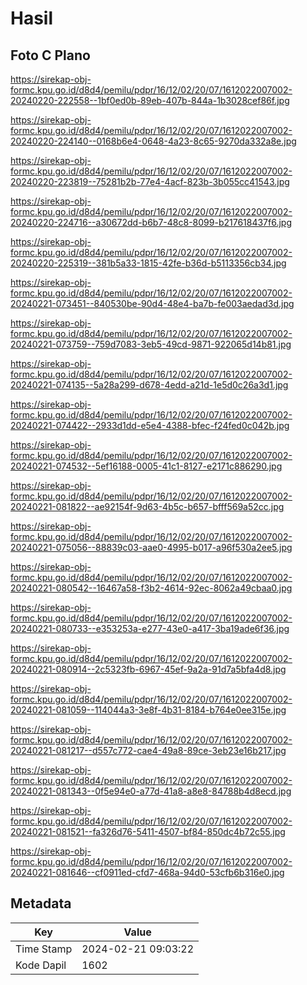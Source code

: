 # Hasil

## Foto C Plano

https://sirekap-obj-formc.kpu.go.id/d8d4/pemilu/pdpr/16/12/02/20/07/1612022007002-20240220-222558--1bf0ed0b-89eb-407b-844a-1b3028cef86f.jpg

https://sirekap-obj-formc.kpu.go.id/d8d4/pemilu/pdpr/16/12/02/20/07/1612022007002-20240220-224140--0168b6e4-0648-4a23-8c65-9270da332a8e.jpg

https://sirekap-obj-formc.kpu.go.id/d8d4/pemilu/pdpr/16/12/02/20/07/1612022007002-20240220-223819--75281b2b-77e4-4acf-823b-3b055cc41543.jpg

https://sirekap-obj-formc.kpu.go.id/d8d4/pemilu/pdpr/16/12/02/20/07/1612022007002-20240220-224716--a30672dd-b6b7-48c8-8099-b217618437f6.jpg

https://sirekap-obj-formc.kpu.go.id/d8d4/pemilu/pdpr/16/12/02/20/07/1612022007002-20240220-225319--381b5a33-1815-42fe-b36d-b5113356cb34.jpg

https://sirekap-obj-formc.kpu.go.id/d8d4/pemilu/pdpr/16/12/02/20/07/1612022007002-20240221-073451--840530be-90d4-48e4-ba7b-fe003aedad3d.jpg

https://sirekap-obj-formc.kpu.go.id/d8d4/pemilu/pdpr/16/12/02/20/07/1612022007002-20240221-073759--759d7083-3eb5-49cd-9871-922065d14b81.jpg

https://sirekap-obj-formc.kpu.go.id/d8d4/pemilu/pdpr/16/12/02/20/07/1612022007002-20240221-074135--5a28a299-d678-4edd-a21d-1e5d0c26a3d1.jpg

https://sirekap-obj-formc.kpu.go.id/d8d4/pemilu/pdpr/16/12/02/20/07/1612022007002-20240221-074422--2933d1dd-e5e4-4388-bfec-f24fed0c042b.jpg

https://sirekap-obj-formc.kpu.go.id/d8d4/pemilu/pdpr/16/12/02/20/07/1612022007002-20240221-074532--5ef16188-0005-41c1-8127-e2171c886290.jpg

https://sirekap-obj-formc.kpu.go.id/d8d4/pemilu/pdpr/16/12/02/20/07/1612022007002-20240221-081822--ae92154f-9d63-4b5c-b657-bfff569a52cc.jpg

https://sirekap-obj-formc.kpu.go.id/d8d4/pemilu/pdpr/16/12/02/20/07/1612022007002-20240221-075056--88839c03-aae0-4995-b017-a96f530a2ee5.jpg

https://sirekap-obj-formc.kpu.go.id/d8d4/pemilu/pdpr/16/12/02/20/07/1612022007002-20240221-080542--16467a58-f3b2-4614-92ec-8062a49cbaa0.jpg

https://sirekap-obj-formc.kpu.go.id/d8d4/pemilu/pdpr/16/12/02/20/07/1612022007002-20240221-080733--e353253a-e277-43e0-a417-3ba19ade6f36.jpg

https://sirekap-obj-formc.kpu.go.id/d8d4/pemilu/pdpr/16/12/02/20/07/1612022007002-20240221-080914--2c5323fb-6967-45ef-9a2a-91d7a5bfa4d8.jpg

https://sirekap-obj-formc.kpu.go.id/d8d4/pemilu/pdpr/16/12/02/20/07/1612022007002-20240221-081059--114044a3-3e8f-4b31-8184-b764e0ee315e.jpg

https://sirekap-obj-formc.kpu.go.id/d8d4/pemilu/pdpr/16/12/02/20/07/1612022007002-20240221-081217--d557c772-cae4-49a8-89ce-3eb23e16b217.jpg

https://sirekap-obj-formc.kpu.go.id/d8d4/pemilu/pdpr/16/12/02/20/07/1612022007002-20240221-081343--0f5e94e0-a77d-41a8-a8e8-84788b4d8ecd.jpg

https://sirekap-obj-formc.kpu.go.id/d8d4/pemilu/pdpr/16/12/02/20/07/1612022007002-20240221-081521--fa326d76-5411-4507-bf84-850dc4b72c55.jpg

https://sirekap-obj-formc.kpu.go.id/d8d4/pemilu/pdpr/16/12/02/20/07/1612022007002-20240221-081646--cf0911ed-cfd7-468a-94d0-53cfb6b316e0.jpg


## Metadata

| Key        | Value               |
| ---------- | ------------------- |
| Time Stamp | 2024-02-21 09:03:22 |
| Kode Dapil | 1602                |



